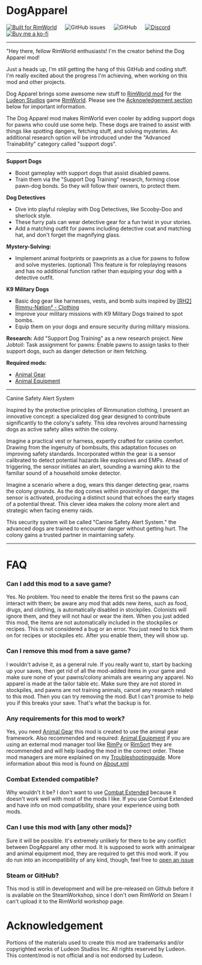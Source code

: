 # DogApparel
[![Built for RimWorld](https://img.shields.io/badge/dynamic/xml?url=https%3A%2F%2Fraw.githubusercontent.com%2FCaptainArbitrary%2FManyMedicines%2Fmain%2FAbout%2FAbout.xml&query=%2FModMetaData%2FsupportedVersions%2Fli%5Blast()%5D&style=for-the-badge&label=Built%20for%20RimWorld)](https://rimworldgame.com/)
&emsp;
![GitHub issues](https://img.shields.io/github/issues/chunnyluny/dogutility?style=for-the-badge&logo=github)
&emsp;
![GitHub](https://img.shields.io/github/license/Chunnyluny/Dogutility?style=for-the-badge&logo=GitHub)
&emsp; 
[![Discord](https://img.shields.io/discord/688796862639112277?style=for-the-badge&logo=discord)](https://discord.gg/NjbW9RTQkA)
&emsp; 
<a href='https://ko-fi.com/I2I8ND4C0' target='_blank'><img alt="Buy me a ko-fi" src="https://shields.io/badge/ko--fi-Buy_me_a_ko_fi-purple?logo=ko-fi&style=for-the-badge"/>
</a>

---
"Hey there, fellow RimWorld enthusiasts! I'm the creator behind the Dog Apparel mod!

Just a heads up, I'm still getting the hang of this GitHub and coding stuff. I'm really excited about the progress I'm achieving, when working on this mod and other projects.

Dog Apparel brings some awesome new stuff to [RimWorld mod](https://rimworldwiki.com/wiki/Mods) for the [Ludeon Studios](https://ludeon.com/) game [RimWorld](https://rimworldgame.com/). Please see the [Acknowledgement section](#acknowledgement) below for important information. 

The Dog Apparel mod makes RimWorld even cooler by adding support dogs for pawns who could use some help. These dogs are trained to assist with things like spotting dangers, fetching stuff, and solving mysteries. An additional research option will be introduced under the "Advanced Trainability" category called "support dogs".

---

**Support Dogs**
- Boost gameplay with support dogs that assist disabled pawns.
- Train them via the "Support Dog Training" research, forming close pawn-dog bonds. So they will follow their owners, to protect them.

**Dog Detectives**
- Dive into playful roleplay with Dog Detectives, like Scooby-Doo and sherlock style.
- These furry pals can wear detective gear for a fun twist in your stories.
- Add a matching outfit for pawns including detective coat and matching hat, and don't forget the magnifying glass.

**Mystery-Solving:**
- Implement animal footprints or pawprints as a clue for pawns to follow and solve mysteries. (optional)
This feature is for roleplaying reasons and has no additional function rather than equiping your dog with a detective outfit.

**K9 Military Dogs**
- Basic dog gear like harnesses, vests, and bomb suits inspired by [[RH2] Rimmu-Nation² - Clothing](https://steamcommunity.com/workshop/filedetails/?id=2563506048)
- Improve your military missions with K9 Military Dogs trained to spot bombs.
- Equip them on your dogs and ensure security during military missions.

**Research:**
Add "Support Dog Training" as a new research project.
New Jobtoil: Task assignment for pawns: Enable pawns to assign tasks to their support dogs, such as danger detection or item fetching.

**Required mods:** 
- [Animal Gear](https://steamcommunity.com/workshop/filedetails/?id=1541438907)
- [Animal Equipment](https://steamcommunity.com/sharedfiles/filedetails/?id=2568865984)

---

Canine Safety Alert System

Inspired by the protective principles of Rimmunation clothing, I present an innovative concept: a specialized dog gear designed to contribute significantly to the colony's safety. This idea revolves around harnessing dogs as active safety allies within the colony.

Imagine a practical vest or harness, expertly crafted for canine comfort. Drawing from the ingenuity of bombsuits, this adaptation focuses on improving safety standards. Incorporated within the gear is a sensor calibrated to detect potential hazards like explosives and EMPs. Ahead of triggering, the sensor initiates an alert, sounding a warning akin to the familiar sound of a household smoke detector.

Imagine a scenario where a dog, wears this danger detecting gear, roams the colony grounds. As the dog comes within proximity of danger, the sensor is activated, producing a distinct sound that echoes the early stages of a potential threat. This clever idea makes the colony more alert and strategic when facing enemy raids.

This security system will be called "Canine Safety Alert System." the advanced dogs are trained to encounter danger without getting hurt. The colony gains a trusted partner in maintaining safety.

---

# FAQ

### Can I add this mod to a save game?

Yes. No problem. You need to enable the items first so the pawns can interact with them; be aware any mod that adds new items, such as food, drugs, and clothing, is automatically disabled in stockpiles. Colonists will ignore them, and they will not haul or wear the item. When you just added this mod, the items are not automatically included in the stockpiles or recipes. This is not considered a bug or an error. You just need to tick them on for recipes or stockpiles etc. After you enable them, they will show up.

### Can I remove this mod from a save game?

I wouldn't advise it, as a general rule. If you really want to, start by backing up your saves, then get rid of all the mod-added items in your game and make sure none of your pawns/colony animals are wearing any apparel. No apparel is made at the tailor table etc. Make sure they are not stored in stockpiles, and pawns are not training animals, cancel any research related to this mod. Then you can try removing the mod. But I can't promise to help you if this breaks your save. That's what the backup is for.

### Any requirements for this mod to work?

Yes, you need [Animal Gear](https://steamcommunity.com/workshop/filedetails/?id=1541438907) this mod is created to use the animal gear framework. Also recommended and required: [Animal Equipment](https://steamcommunity.com/sharedfiles/filedetails/?id=2568865984) if you are using an external mod manager tool like [RimPy](https://github.com/rimpy-custom/RimPy/releases) or [RimSort](https://github.com/RimSort/RimSort) they are recommended and will help loading the mod in the correct order. These mod managers are more explained on my [Troubleshootingguide](https://github.com/Chunnyluny/troubleshootingguide/README.md). More information about this mod is found on [About.xml](DogApparel/About/About.xml)

### Combat Extended compatible?

Why wouldn't it be? I don't want to use [Combat Extended](https://github.com/CombatExtended-Continued/CombatExtended) because it doesn't work well with most of the mods I like. If you use Combat Extended and have info on mod compatibility, share your experience using both mods.

### Can I use this mod with [any other mods]?

Sure it will be possible. It's extremely unlikely for there to be any conflict between DogApparel any other mod. It is supposed to work with animalgear and animal equipment mod, they are required to get this mod work. If you do run into an incompatibility of any kind, though, feel free to [open an issue](https://github.com/Chunnyluny/DogApparel/issues/new)

### Steam or GitHub?
This mod is still in development and will be pre-released on Github before it is available on the SteamWorkshop, since I don't own RimWorld on Steam I can't upload it to the RimWorld workshop page.

# Acknowledgement

Portions of the materials used to create this mod are trademarks and/or copyrighted works of Ludeon Studios Inc. All rights reserved by Ludeon. This content/mod is not official and is not endorsed by Ludeon.
